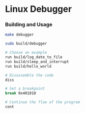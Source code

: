# Linux Debugger
### Building and Usage
```bash
make debugger

sudo build/debugger

# Choose an example
run build/log_date_to_file
run build/sleep_and_interrupt
run build/hello_world

# Disassemble the code
diss

# Set a breakpoint
break 0x401010

# Continue the flow of the program
cont
```